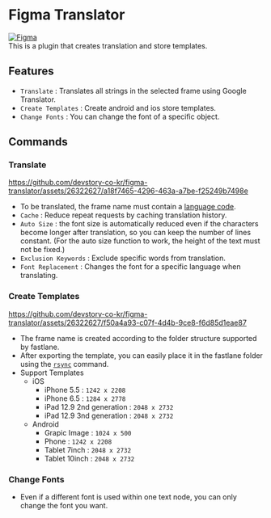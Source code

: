 # Figma Translator
[![Figma](https://img.shields.io/badge/Figma-Plugin-F24E1E?logo=figma&logoColor=fff&style=flat&labelColor=F24E1E)](https://www.figma.com/community/plugin/1318492589926015701)
<br>
This is a plugin that creates translation and store templates.

## Features
- `Translate` : Translates all strings in the selected frame using Google Translator.
- `Create Templates` : Create android and ios store templates.
- `Change Fonts` : You can change the font of a specific object.

## Commands
### Translate
https://github.com/devstory-co-kr/figma-translator/assets/26322627/a18f7465-4296-463a-a7be-f25249b7498e
- To be translated, the frame name must contain a [language code](https://gist.github.com/nero-angela/89d61a06e3089076f2e85b189dfe393a).
- `Cache` : Reduce repeat requests by caching translation history.
- `Auto Size` : the font size is automatically reduced even if the characters become longer after translation, so you can keep the number of lines constant. (For the auto size function to work, the height of the text must not be fixed.)
- `Exclusion Keywords` : Exclude specific words from translation.
- `Font Replacement` : Changes the font for a specific language when translating.

### Create Templates
https://github.com/devstory-co-kr/figma-translator/assets/26322627/f50a4a93-c07f-4d4b-9ce8-f6d85d1eae87
- The frame name is created according to the folder structure supported by fastlane.
- After exporting the template, you can easily place it in the fastlane folder using the [`rsync`](https://www.geeksforgeeks.org/rsync-command-in-linux-with-examples/) command.
- Support Templates
  - iOS
    - iPhone 5.5 : `1242 x 2208`
    - iPhone 6.5 : `1284 x 2778`
    - iPad 12.9 2nd generation : `2048 x 2732`
    - iPad 12.9 3nd generation : `2048 x 2732`
  - Android
    - Grapic Image : `1024 x 500`
    - Phone : `1242 x 2208`
    - Tablet 7inch : `2048 x 2732`
    - Tablet 10inch : `2048 x 2732`

### Change Fonts
- Even if a different font is used within one text node, you can only change the font you want.
